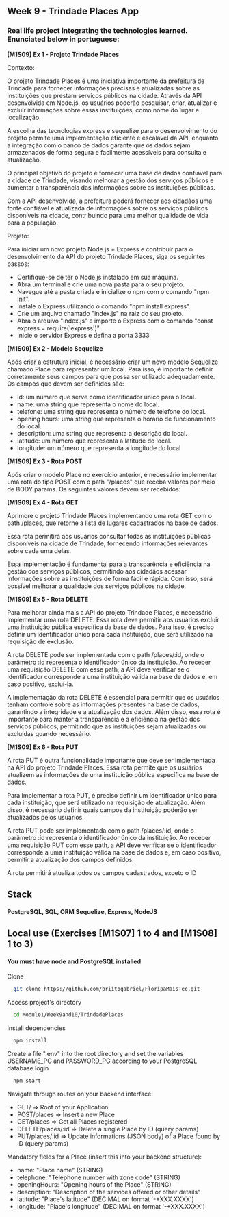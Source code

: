 
## Week 9 - Trindade Places App

### Real life project integrating the technologies learned. Enunciated below in portuguese:

**[M1S09] Ex 1 - Projeto Trindade Places**

Contexto:

O projeto Trindade Places é uma iniciativa importante da prefeitura de Trindade para fornecer informações precisas e atualizadas sobre as instituições que prestam serviços públicos na cidade. Através da API desenvolvida em Node.js, os usuários poderão pesquisar, criar, atualizar e excluir informações sobre essas instituições, como nome do lugar e localização.

A escolha das tecnologias express e sequelize para o desenvolvimento do projeto permite uma implementação eficiente e escalável da API, enquanto a integração com o banco de dados garante que os dados sejam armazenados de forma segura e facilmente acessíveis para consulta e atualização.

O principal objetivo do projeto é fornecer uma base de dados confiável para a cidade de Trindade, visando melhorar a gestão dos serviços públicos e aumentar a transparência das informações sobre as instituições públicas.

Com a API desenvolvida, a prefeitura poderá fornecer aos cidadãos uma fonte confiável e atualizada de informações sobre os serviços públicos disponíveis na cidade, contribuindo para uma melhor qualidade de vida para a população.

Projeto:

Para iniciar um novo projeto Node.js + Express e contribuir para o desenvolvimento da API do projeto Trindade Places, siga os seguintes passos:

- Certifique-se de ter o Node.js instalado em sua máquina.
- Abra um terminal e crie uma nova pasta para o seu projeto.
- Navegue até a pasta criada e inicialize o npm com o comando "npm init".
- Instale o Express utilizando o comando "npm install express".
- Crie um arquivo chamado "index.js" na raiz do seu projeto.
- Abra o arquivo "index.js" e importe o Express com o comando "const express = require('express')".
- Inicie o servidor Express e defina a porta 3333

**[M1S09] Ex 2 - Modelo Sequelize**

Após criar a estrutura inicial, é necessário criar um novo modelo Sequelize chamado Place para representar um local. Para isso, é importante definir corretamente seus campos para que possa ser utilizado adequadamente. Os campos que devem ser definidos são:

- id: um número que serve como identificador único para o local.
- name: uma string que representa o nome do local.
- telefone: uma string que representa o número de telefone do local.
- opening hours: uma string que representa o horário de funcionamento do local.
- description: uma string que representa a descrição do local.
- latitude: um número que representa a latitude do local.
- longitude: um número que representa a longitude do local

**[M1S09] Ex 3 - Rota POST**

Após criar o modelo Place no exercício anterior, é necessário implementar uma rota do tipo POST com o path "/places" que receba valores por meio de BODY params. Os seguintes valores devem ser recebidos:

**[M1S09] Ex 4  - Rota GET**

Aprimore o projeto Trindade Places implementando uma rota GET com o path /places, que retorne a lista de lugares cadastrados na base de dados.

Essa rota permitirá aos usuários consultar todas as instituições públicas disponíveis na cidade de Trindade, fornecendo informações relevantes sobre cada uma delas.

Essa implementação é fundamental para a transparência e eficiência na gestão dos serviços públicos, permitindo aos cidadãos acessar informações sobre as instituições de forma fácil e rápida. Com isso, será possível melhorar a qualidade dos serviços públicos na cidade.

**[M1S09] Ex 5 - Rota DELETE**

Para melhorar ainda mais a API do projeto Trindade Places, é necessário implementar uma rota DELETE. Essa rota deve permitir aos usuários excluir uma instituição pública específica da base de dados. Para isso, é preciso definir um identificador único para cada instituição, que será utilizado na requisição de exclusão.

A rota DELETE pode ser implementada com o path /places/:id, onde o parâmetro :id representa o identificador único da instituição. Ao receber uma requisição DELETE com esse path, a API deve verificar se o identificador corresponde a uma instituição válida na base de dados e, em caso positivo, excluí-la.

A implementação da rota DELETE é essencial para permitir que os usuários tenham controle sobre as informações presentes na base de dados, garantindo a integridade e a atualização dos dados. Além disso, essa rota é importante para manter a transparência e a eficiência na gestão dos serviços públicos, permitindo que as instituições sejam atualizadas ou excluídas quando necessário.

**[M1S09] Ex 6 - Rota PUT**

A rota PUT é outra funcionalidade importante que deve ser implementada na API do projeto Trindade Places. Essa rota permite que os usuários atualizem as informações de uma instituição pública específica na base de dados.

Para implementar a rota PUT, é preciso definir um identificador único para cada instituição, que será utilizado na requisição de atualização. Além disso, é necessário definir quais campos da instituição poderão ser atualizados pelos usuários.

A rota PUT pode ser implementada com o path /places/:id, onde o parâmetro :id representa o identificador único da instituição. Ao receber uma requisição PUT com esse path, a API deve verificar se o identificador corresponde a uma instituição válida na base de dados e, em caso positivo, permitir a atualização dos campos definidos.

A rota permitirá atualiza todos os campos cadastrados, exceto o ID

## Stack

#### PostgreSQL, SQL, ORM Sequelize, Express, NodeJS
## Local use (Exercises [M1S07] 1 to 4 and [M1S08] 1 to 3)

#### You must have node and PostgreSQL installed

Clone

```bash
  git clone https://github.com/briitogabriel/FloripaMaisTec.git
```

Access project's directory

```bash
  cd Module1/Week9and10/TrindadePlaces
```

Install dependencies

```bash
  npm install
```

Create a file ".env" into the root directory and set the variables USERNAME_PG and PASSWORD_PG according to your PostgreSQL database login

```bash
  npm start
```

Navigate through routes on your backend interface:
- GET/                => Root of your Application
- POST/places         => Insert a new Place
- GET/places          => Get all Places registered
- DELETE/places/:id   => Delete a single Place by ID (query params)
- PUT/places/:id      => Update informations (JSON body) of a Place found by ID (query params)

Mandatory fields for a Place (insert this into your backend structure):
- name: "Place name" (STRING)
- telephone: "Telephone number with zone code" (STRING)
- openingHours: "Opening hours of the Place" (STRING)
- description: "Description of the services offered or other details"
- latitude: "Place's latitude" (DECIMAL on format '-+XXX.XXXX')
- longitude: "Place's longitude" (DECIMAL on format '-+XXX.XXXX')